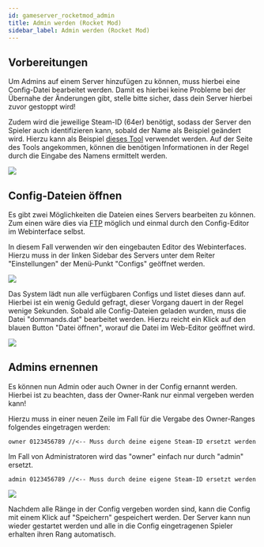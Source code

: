 ```yaml
---
id: gameserver_rocketmod_admin
title: Admin werden (Rocket Mod)
sidebar_label: Admin werden (Rocket Mod)
---
```


## Vorbereitungen

Um Admins auf einem Server hinzufügen zu können, muss hierbei eine Config-Datei bearbeitet werden.
Damit es hierbei keine Probleme bei der Übernahe der Änderungen gibt, stelle bitte sicher, dass dein Server hierbei zuvor gestoppt wird!

Zudem wird die jeweilige Steam-ID (64er) benötigt, sodass der Server den Spieler auch identifizieren kann, sobald der Name als Beispiel geändert wird.
Hierzu kann als Beispiel [dieses Tool](https://steamidfinder.com/) verwendet werden.
Auf der Seite des Tools angekommen, können die benötigen Informationen in der Regel durch die Eingabe des Namens ermittelt werden.

![](https://screensaver01.zap-hosting.com/index.php/s/qZnyjHcecmYnLoB/preview)

## Config-Dateien öffnen

Es gibt zwei Möglichkeiten die Dateien eines Servers bearbeiten zu können.
Zum einen wäre dies via [FTP](https://zap-hosting.com/guides/docs/de/gameserver_ftpaccess/) möglich und einmal durch den Config-Editor im Webinterface selbst.

In diesem Fall verwenden wir den eingebauten Editor des Webinterfaces.
Hierzu muss in der linken Sidebar des Servers unter dem Reiter "Einstellungen" der Menü-Punkt "Configs" geöffnet werden.

![](https://screensaver01.zap-hosting.com/index.php/s/YEYEtDkpnW23Fyb/preview)

Das System lädt nun alle verfügbaren Configs und listet dieses dann auf. Hierbei ist ein wenig Geduld gefragt, dieser Vorgang dauert in der Regel wenige Sekunden.
Sobald alle Config-Dateien geladen wurden, muss die Datei "dommands.dat" bearbeitet werden. Hierzu reicht ein Klick auf den blauen Button "Datei öffnen", worauf die Datei im Web-Editor geöffnet wird.

![](https://screensaver01.zap-hosting.com/index.php/s/6ELk4885jr6p4oM/preview)

## Admins ernennen

Es können nun Admin oder auch Owner in der Config ernannt werden.
Hierbei ist zu beachten, dass der Owner-Rank nur einmal vergeben werden kann!

Hierzu muss in einer neuen Zeile im Fall für die Vergabe des Owner-Ranges folgendes eingetragen werden:

`owner 0123456789 //<-- Muss durch deine eigene Steam-ID ersetzt werden`

Im Fall von Administratoren wird das "owner" einfach nur durch "admin" ersetzt.

`admin 0123456789 //<-- Muss durch deine eigene Steam-ID ersetzt werden`

![](https://screensaver01.zap-hosting.com/index.php/s/7b3XFY2FjNcq4L8/preview)

Nachdem alle Ränge in der Config vergeben worden sind, kann die Config mit einem Klick auf "Speichern" gespeichert werden.
Der Server kann nun wieder gestartet werden und alle in die Config eingetragenen Spieler erhalten ihren Rang automatisch.
